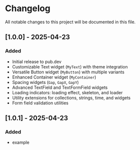 # Changelog

All notable changes to this project will be documented in this file.

## [1.0.0] - 2025-04-23
### Added
- Initial release to pub.dev
- Customizable Text widget (`MyText`) with theme integration
- Versatile Button widget (`MyButton`) with multiple variants
- Enhanced Container widget (`MyContainer`)
- Spacing widgets (`Gap`, `GapX`, `GapY`)
- Advanced TextField and TextFormField widgets
- Loading indicators: loading effect, skeleton, and loader
- Utility extensions for collections, strings, time, and widgets
- Form field validation utilities


## [1.0.1] - 2025-04-23
### Added
- example

